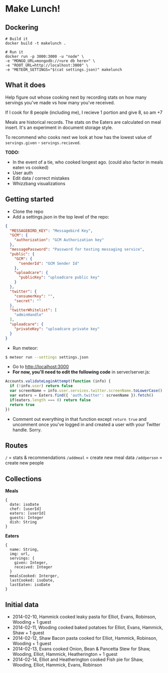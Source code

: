# Make Lunch!

## Dockering

```
# Build it
docker build -t makelunch .

# Run it
docker run -p 3000:3000 -u "node" \
-e "MONGO_URL=mongodb://<ure db here>" \
-e "ROOT_URL=http://localhost:3000" \
-e "METEOR_SETTINGS="$(cat settings.json)" makelunch
```

## What it does

Help figure out whose cooking next by recording stats on how many servings you've made vs how many you've received.

If I cook for 8 people (including me), I recieve 1 portion and give 8, so am +7

Meals are historical records. The stats on the Eaters are calculated on meal insert. It's an experiment in document storage style.

To recommend who cooks next we look at how has the lowest value of `servings.given` - `servings.recieved`.

**TODO:**
- In the event of a tie, who cooked longest ago. (could also factor in meals eaten vs cooked)
- User auth
- Edit data / correct mistakes
- Whizzbang visualizations

Getting started
---------------
- Clone the repo
- Add a settings.json in the top level of the repo:
```json
{
  "MESSAGEBIRD_KEY": "Messagebird Key",
  "GCM": {
    "authorization": "GCM Authorization key"
  },
  "messagePassword": "Password for testing messaging service",
  "public": {
    "GCM": {
      "senderId": "GCM Sender Id"
    },
    "uploadcare": {
      "publicKey": "uploadcare public key"
    }
  },
  "twitter": {
    "consumerKey": "",
    "secret": ""
  },
  "twitterWhitelist": [
    "adminHandle"
  ],
  "uploadcare": {
    "privateKey": "uploadcare private key"
  }
}
```
- Run meteor:
```bash
$ meteor run --settings settings.json
```
- Go to [http://localhost:3000](http://localhost:3000)
- **For now, you'll need to edit the following code** in server/server.js:
```js
Accounts.validateLoginAttempt(function (info) {
  if (!info.user) return false
  var screenName = info.user.services.twitter.screenName.toLowerCase()
  var eaters = Eaters.find({ 'auth.twitter': screenName }).fetch()
  if(eaters.length === 0) return false
  return true
})
```
- Comment out everything in that function except ``` return true ``` and uncomment once you've logged in and created a user with your Twitter handle. Sorry.

Routes
------

`/` = stats & recommendations
`/addmeal` = create new meal data
`/addperson` = create new people


Collections
-----------

**Meals**
```
{
  date: isoDate
  chef: [userId]
  eaters: [userId]
  guests: Integer
  dish: String
}
```

**Eaters**
```
{
  name: String,
  img: url,
  servings: {
    given: Integer,
    received: Integer
  }
  mealsCooked: Interger,
  lastCooked: isoDate,
  lastEaten: isoDate
}
```

Initial data
------------

- 2014-02-10, Hammick cooked leaky pasta for Elliot, Evans, Robinson, Wooding + 1 guest
- 2014-02-11, Wooding cooked baked potatoes for Elliot, Evans, Hammick, Shaw + 1 guest
- 2014-02-12, Shaw Bacon pasta cooked for Elliot, Hammick, Robinson, Wooding + 1 guest
- 2014-02-13, Evans cooked Onion, Bean & Pancetta Stew for Shaw, Wooding, Elliot, Hammick, Heatherington + 1 guest
- 2014-02-14, Elliot and Heatherington cooked Fish pie for Shaw, Wooding, Elliot, Hammick, Evans, Robinson
